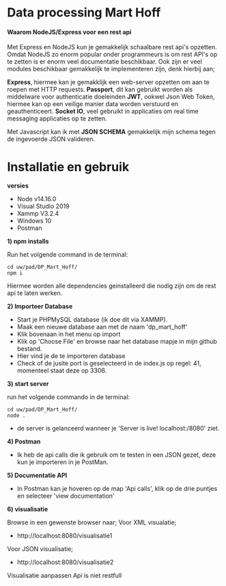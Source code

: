 # Data processing Mart Hoff

#### Waarom NodeJS/Express voor een rest api

Met Express en NodeJS kun je gemakkelijk schaalbare rest api's opzetten. Omdat NodeJS zo enorm popular onder programmeurs is om rest API's op te zetten is er enorm veel documentatie beschikbaar. Ook zijn er veel modules beschikbaar gemakkelijk te implementeren zijn, denk hierbij aan;

**Express**, hiermee kan je gemakklijk een web-server opzetten om aan te roepen met HTTP requests.
**Passport**, dit kan gebruikt worden als middelware voor authenticatie doeleinden
**JWT**, ookwel Json Web Token, hiermee kan op een veilige manier data worden verstuurd en geauthenticeert.
**Socket IO**, veel gebruikt in applicaties om real time messaging applicaties op te zetten.

Met Javascript kan ik met **JSON SCHEMA** gemakkelijk mijn schema tegen de ingevoerde JSON valideren. 



# Installatie en gebruik

**versies**

* Node v14.16.0
* Visual Studio 2019
* Xammp V3.2.4
* Windows 10
* Postman

**1) npm installs**

Run het volgende command in de terminal:
```
cd uw/pad/DP_Mart_Hoff/
npm i 
```

Hiermee worden alle dependencies geinstalleerd die nodig zijn om de rest api te laten werken.

**2) Importeer Database**

  * Start je PHPMySQL database (ik doe dit via XAMMP).
  * Maak een nieuwe database aan met de naam 'dp_mart_hoff'
  * Klik bovenaan in het menu op import
  * Klik op 'Choose File' en browse naar het database mapje in mijn github bestand.
  * Hier vind je de te importeren database
  * Check of de jusite port is geselecteerd in de index.js op regel: 41, momenteel staat deze op 3306.

**3) start server**

run het volgende commando in de terminal:

  ```
  cd uw/pad/DP_Mart_Hoff/
  node . 
  ```
 * de server is gelanceerd wanneer je 'Server is live! localhost:/8080' ziet.

**4) Postman**

* Ik heb de api calls die ik gebruik om te testen in een JSON gezet, deze kun je importeren in je PostMan.

**5) Documentatie API**

* In Postman kan je hoveren op de map 'Api calls', klik op de drie puntjes en selecteer 'view documentation'

**6) visualisatie**

Browse in een gewenste browser naar;
Voor XML visualatie;
* http://localhost:8080/visualisatie1

Voor JSON visualisatie;
* http://localhost:8080/visualisatie2



Visualisatie aanpassen
Api is niet restfull